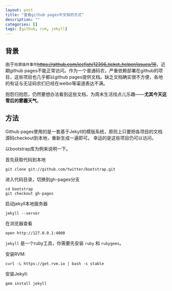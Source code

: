 ```yaml
---
layout: post
title: "查看github pages中文档的方式"
description: ""
categories: []
tags: [github, rvm, jekyll]
---
```


## 背景

由于`抢票插件事件`<s>https://github.com/iccfish/12306_ticket_helper/issues/16</s>，近期github pages不能正常访问。作为一个普通码农，严重依赖部署在github的项目，这些项目也几乎都以github pages提供文档。缺乏文档确实很不方便，各地的有证与无证码农们已经在weibo等渠道表达不满。

抱怨归抱怨，仍然要想办法看到这些文档，为周末生活找点儿乐趣——**尤其今天这雪后的雾霾天气**。

## 方法

Github pages使用的是一套基于Jekyll的模版系统，原则上只要把各项目的文档源码checkout到本地，重新生成一遍即可。
幸运的是这些项目仍可以访问。

以bootstrap库为例来说明一下。

首先获取代码到本地

    git clone git://github.com/twitter/bootstrap.git

进入代码目录，切换到gh-pages分支

    cd bootstrap
    git checkout gh-pages

启动jekyll本地服务器

    jekyll --server

在浏览器查看

    open http://127.0.0.1:4000


`jekyll` 是一个ruby工具，你需要先安装 `ruby` 和 `rubygems`。

安装RVM:

    curl -L https://get.rvm.io | bash -s stable

安装Jekyll:

    gem install jekyll
